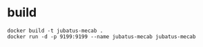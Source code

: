 # build

```
docker build -t jubatus-mecab .
docker run -d -p 9199:9199 --name jubatus-mecab jubatus-mecab
```

